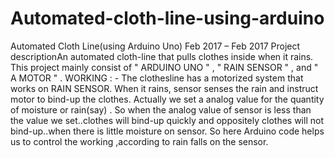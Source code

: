 # Automated-cloth-line-using-arduino
Automated Cloth Line(using Arduino Uno) Feb 2017 – Feb 2017 Project descriptionAn automated cloth-line that pulls clothes inside when it rains. This project mainly consist of " ARDUINO UNO " , " RAIN SENSOR " , and " A MOTOR " . WORKING : - The clothesline has a motorized system that works on RAIN SENSOR. When it rains, sensor senses the rain and instruct motor to bind-up the clothes. Actually we set a analog value for the quantity of moisture or rain(say) . So when the analog value of sensor is less than the value we set..clothes will bind-up quickly and oppositely clothes will not bind-up..when there is little moisture on sensor. So here Arduino code helps us to control the working ,according to rain falls on the sensor. 
